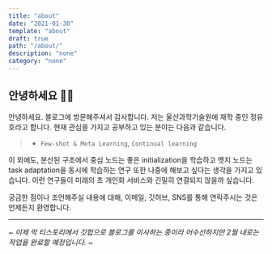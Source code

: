 ```yaml
---
title: "about"
date: "2021-01-30"
template: "about"
draft: true
path: "/about/"
description: "none"
category: "none"
---
```


## 안녕하세요 🙋‍♂️

안녕하세요. 블로그에 방문해주셔서 감사합니다. 저는 울산과학기술원에 재학 중인 정유호라고 합니다. 현재 관심을 가지고 공부하고 있는 분야는 다음과 같습니다.

> - `Few-shot & Meta Learning`, `Continual learning`

이 외에도, 분산된 구조에서 중심 노드는 좋은 initialization을 학습하고 엣지 노드는 task adaptation을 동시에 학습하는 연구 또한 나중에 해보고 싶다는 생각을 가지고 있습니다. 이런 연구들이 미래의 초 개인화 서비스와 긴밀히 연결되지 않을까 싶습니다.

궁금한 점이나 조언해주실 내용에 대해, 이메일, 깃허브, SNS를 통해 연락주시는 것은 언제든지 환영합니다.

---

*~ 이제 막 티스토리에서 깃헙으로 블로그를 이사하는 중이라 어수선하지만 2월 내로는 작업을 완료할 예정입니다. ~*